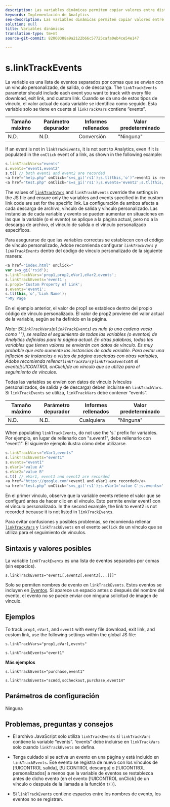 ```yaml
---
description: Las variables dinámicas permiten copiar valores entre distintas variables sin necesidad de escribir varias veces los valores completos en las solicitudes de imagen del sitio.
keywords: Implementación de Analytics
seo-description: Las variables dinámicas permiten copiar valores entre distintas variables sin necesidad de escribir varias veces los valores completos en las solicitudes de imagen del sitio.
solution: null
title: Variables dinámicas
translation-type: tm+mt
source-git-commit: 82060388a9a2122b66c57725cafa0eb4ce54e147

---
```



# s.linkTrackEvents

La variable es una lista de eventos separados por comas que se envían con un vínculo personalizado, de salida, o de descarga. The `linkTrackEvents` parameter should include each event you want to track with every file download, exit link, and custom link. Cuando se da uno de estos tipos de vínculo, el valor actual de cada variable se identifica como seguido. Esta variable solo se tiene en cuenta si `linkTrackVars` contiene “events”.

| Tamaño máximo | Parámetro depurador | Informes rellenados | Valor predeterminado |
|---|---|---|---|
| N.D. | N.D. | Conversión | "Ninguna" |

If an event is not in `linkTrackEvents`, it is not sent to Analytics, even if it is populated in the `onClick` event of a link, as shown in the following example:

```js
s.linkTrackVars="events" 
s.events="event1,event2" 
s.t() // both event1 and event2 are recorded 
<a href="help.php" onClick="s=s_gi('rs1');s.tl(this,'o')">event1 is recorded</a> 
<a href="test.php" onClick="s=s_gi('rs1');s.events='event2';s.tl(this,'o')">No events are recorded</a> 
```

The values of [`linkTrackVars`](https://docs.adobe.com/content/help/en/analytics/implementation/javascript-implementation/variables-analytics-reporting/config-var/s-linktrackvars.html) and `linkTrackEvents` override the settings in the JS file and ensure only the variables and events specified in the custom link code are set for the specific link. La configuración de ambos afecta a cada descarga de archivo, vínculo de salida y vínculo personalizado. Las instancias de cada variable y evento se pueden aumentar en situaciones en las que la variable (o el evento) se aplique a la página actual, pero no a la descarga de archivo, el vínculo de salida o el vínculo personalizado específicos.

Para asegurarse de que las variables correctas se establecen con el código de vínculo personalizado, Adobe recomienda configurar *`linkTrackVars`* y *`linkTrackEvents`* dentro del código de vínculo personalizado de la siguiente manera:

```js
<a href="index.html" onClick=" 
var s=s_gi('rsid'); 
s.linkTrackVars='prop1,prop2,eVar1,eVar2,events'; 
s.linkTrackEvents='event1'; 
s.prop1='Custom Property of Link'; 
s.events='event1'; 
s.tl(this,'o','Link Name'); 
">My Page 
```

En el ejemplo anterior, el valor de prop1 se establece dentro del propio código de vínculo personalizado. El valor de prop2 proviene del valor actual de la variable, según se ha definido en la página.

*Nota: Si`linkTrackVars`(o`linkTrackEvents`) es nulo (o una cadena vacía como ""), se realiza el seguimiento de todas las variables (o eventos) de Analytics definidas para la página actual. En otras palabras, todas las variables que tienen valores se enviarán con datos de vínculo. Es muy probable que esto aumente las instancias de cada variable. Para evitar una inflación de instancias o vistas de página asociadas con otras variables, Adobe recomienda rellenar`linkTrackVars`y`linkTrackEvents`en el evento[!UICONTROL onClick]de un vínculo que se utiliza para el seguimiento de vínculos.*

Todas las variables se envíen con datos de vínculo (vínculos personalizados, de salida y de descarga) deben incluirse en `linkTrackVars`. Si `linkTrackEvents` se utiliza, `linkTrackVars` debe contener “events”.

| Tamaño máximo | Parámetro depurador | Informes rellenados | Valor predeterminado |
|---|---|---|---|
| N.D. | N.D. | Cualquiera | "Ninguna" |

When populating `linkTrackEvents`, do not use the 's.' prefix for variables. Por ejemplo, en lugar de rellenarlo con "s.event1", debe rellenarlo con "event1". El siguiente ejemplo ilustra cómo debe utilizarse.

```js
s.linkTrackVars="eVar1,events" 
s.linkTrackEvents="event1" 
s.events="event1" 
s.eVar1="value A" 
s.eVar2="value B" 
s.t() // eVar1, event1 and event2 are recorded 
<a href="https://google.com">event1 and eVar1 are recorded</a> 
<a href="test.php" onClick="s=s_gi('rs1');s.eVar1='value C';s.events='';s.tl(this,'o')">eVar1 is recorded</a> 
```

En el primer vínculo, observe que la variable events retiene el valor que se configuró antes de hacer clic en el vínculo. Esto permite enviar event1 con el vínculo personalizado. In the second example, the link to event2 is not recorded because it is not listed in `linkTrackEvents`.

Para evitar confusiones y posibles problemas, se recomienda rellenar [`linkTrackVars`](https://docs.adobe.com/content/help/en/analytics/implementation/javascript-implementation/variables-analytics-reporting/config-var/s-linktrackvars.html) y `linkTrackEvents` en el evento `onClick` de un vínculo que se utiliza para el seguimiento de vínculos.

## Sintaxis y valores posibles

La variable *`linkTrackEvents`* es una lista de eventos separados por comas (sin espacios).

```
s.linkTrackEvents="event1[,event2[,event3[...]]]"
```

Solo se permiten nombres de evento en `linkTrackEvents`. Estos eventos se incluyen en [Eventos](https://docs.adobe.com/content/help/en/analytics/implementation/analytics-basics/ref-events.html). Si aparece un espacio antes o después del nombre del evento, el evento no se puede enviar con ninguna solicitud de imagen de vínculo.

## Ejemplos

To track `prop1`, `eVar1`, and `event1` with every file download, exit link, and custom link, use the following settings within the global JS file:

```
s.linkTrackVars="prop1,eVar1,events"
```

```
s.linkTrackEvents="event1"
```

**Más ejemplos**

```
s.linkTrackEvents="purchase,event1"
```

```
s.linkTrackEvents="scAdd,scCheckout,purchase,event14"
```

## Parámetros de configuración

Ninguna

## Problemas, preguntas y consejos

* El archivo JavaScript solo utiliza `linkTrackEvents` si `linkTrackVars` contiene la variable “events”. “events” debe incluirse en `linkTrackVars` solo cuando `linkTrackEvents` se defina.

* Tenga cuidado si se activa un evento en una página y está incluido en `linkTrackEvents`. Ese evento se registra de nuevo con los vínculos de [!UICONTROL salida], [!UICONTROL descarga] o [!UICONTROL personalizados] a menos que la variable de eventos se restablezca antes de dicho evento (en el evento [!UICONTROL onClick] de un vínculo o después de la llamada a la función `t()`).

* Si `linkTrackEvents` contiene espacios entre los nombres de evento, los eventos no se registran.
